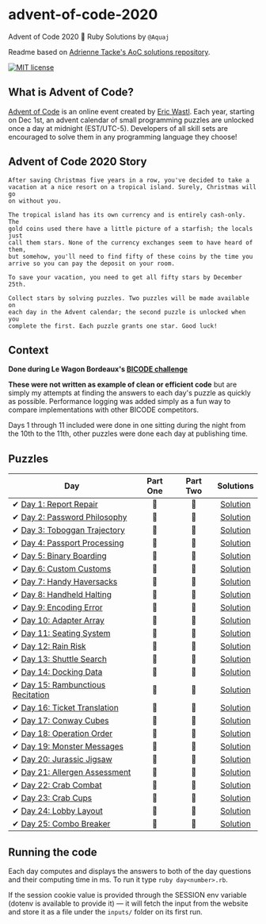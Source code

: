 # advent-of-code-2020
Advent of Code 2020 🎄 Ruby Solutions by `@Aquaj`

Readme based on [Adrienne Tacke's AoC solutions repository](https://github.com/adriennetacke/advent-of-code-2020).

[![MIT license](https://img.shields.io/badge/License-MIT-blue.svg)](https://opensource.org/licenses/MIT)

## What is Advent of Code?
[Advent of Code](http://adventofcode.com) is an online event created by [Eric Wastl](https://twitter.com/ericwastl).
Each year, starting on Dec 1st, an advent calendar of small programming puzzles are unlocked once a day at midnight
(EST/UTC-5). Developers of all skill sets are encouraged to solve them in any programming language they choose!

## Advent of Code 2020 Story
```adventofcode
After saving Christmas five years in a row, you've decided to take a
vacation at a nice resort on a tropical island. Surely, Christmas will go
on without you.

The tropical island has its own currency and is entirely cash-only. The
gold coins used there have a little picture of a starfish; the locals just
call them stars. None of the currency exchanges seem to have heard of them,
but somehow, you'll need to find fifty of these coins by the time you
arrive so you can pay the deposit on your room.

To save your vacation, you need to get all fifty stars by December 25th.

Collect stars by solving puzzles. Two puzzles will be made available on
each day in the Advent calendar; the second puzzle is unlocked when you
complete the first. Each puzzle grants one star. Good luck!
```
## Context

**Done during Le Wagon Bordeaux's [BICODE challenge](https://www.bicode.camp)**

**These were not written as example of clean or efficient code** but are simply my attempts at finding the answers to
each day's puzzle as quickly as possible. Performance logging was added simply as a fun way to compare implementations
with other BICODE competitors.

Days 1 through 11 included were done in one sitting during the night from the 10th to the 11th, other puzzles were done
each day at publishing time.

## Puzzles

| Day  | Part One | Part Two | Solutions
|---|:---:|:---:|:---:|
| ✔ [Day 1: Report Repair](https://adventofcode.com/2020/day/1)| 🌟 | 🌟 |[Solution](day1.rb)
| ✔ [Day 2: Password Philosophy](https://adventofcode.com/2020/day/2)| 🌟 | 🌟 |[Solution](day2.rb)
| ✔ [Day 3: Toboggan Trajectory](https://adventofcode.com/2020/day/3)| 🌟 | 🌟 |[Solution](day3.rb)
| ✔ [Day 4: Passport Processing](https://adventofcode.com/2020/day/4)| 🌟 | 🌟 |[Solution](day4.rb)
| ✔ [Day 5: Binary Boarding](https://adventofcode.com/2020/day/5)| 🌟 | 🌟 |[Solution](day5.rb)
| ✔ [Day 6: Custom Customs](https://adventofcode.com/2020/day/6)| 🌟 | 🌟 |[Solution](day6.rb)
| ✔ [Day 7: Handy Haversacks](https://adventofcode.com/2020/day/7)| 🌟 | 🌟 |[Solution](day7.rb)
| ✔ [Day 8: Handheld Halting](https://adventofcode.com/2020/day/8)| 🌟 | 🌟 |[Solution](day8.rb)
| ✔ [Day 9: Encoding Error](https://adventofcode.com/2020/day/9)| 🌟 | 🌟 |[Solution](day9.rb)
| ✔ [Day 10: Adapter Array](https://adventofcode.com/2020/day/10)| 🌟 | 🌟 |[Solution](day10.rb)
| ✔ [Day 11: Seating System](https://adventofcode.com/2020/day/11)| 🌟 | 🌟 |[Solution](day11.rb)
| ✔ [Day 12: Rain Risk](https://adventofcode.com/2020/day/12)| 🌟 | 🌟 |[Solution](day12.rb)
| ✔ [Day 13: Shuttle Search](https://adventofcode.com/2020/day/13)| 🌟 | 🌟 |[Solution](day13.rb)
| ✔ [Day 14: Docking Data](https://adventofcode.com/2020/day/14)| 🌟 | 🌟 |[Solution](day14.rb)
| ✔ [Day 15: Rambunctious Recitation](https://adventofcode.com/2020/day/15)| 🌟 | 🌟 |[Solution](day15.rb)
| ✔ [Day 16: Ticket Translation](https://adventofcode.com/2020/day/16)| 🌟 | 🌟 |[Solution](day16.rb)
| ✔ [Day 17: Conway Cubes](https://adventofcode.com/2020/day/17)| 🌟 | 🌟 |[Solution](day17.rb)
| ✔ [Day 18: Operation Order](https://adventofcode.com/2020/day/18)| 🌟 | 🌟 |[Solution](day18.rb)
| ✔ [Day 19: Monster Messages](https://adventofcode.com/2020/day/19)| 🌟 | 🌟 |[Solution](day19.rb)
| ✔ [Day 20: Jurassic Jigsaw](https://adventofcode.com/2020/day/20)| 🌟 | 🌟 |[Solution](day20.rb)
| ✔ [Day 21: Allergen Assessment](https://adventofcode.com/2020/day/21)| 🌟 | 🌟 |[Solution](day21.rb)
| ✔ [Day 22: Crab Combat](https://adventofcode.com/2020/day/22)| 🌟 | 🌟 |[Solution](day22.rb)
| ✔ [Day 23: Crab Cups](https://adventofcode.com/2020/day/23)| 🌟 | 🌟 |[Solution](day23.rb)
| ✔ [Day 24: Lobby Layout](https://adventofcode.com/2020/day/24)| 🌟 | 🌟 |[Solution](day24.rb)
| ✔ [Day 25: Combo Breaker](https://adventofcode.com/2020/day/25)| 🌟 | 🌟 |[Solution](day25.rb)

## Running the code

Each day computes and displays the answers to both of the day questions and their computing time in ms. To run it type `ruby day<number>.rb`.

If the session cookie value is provided through the SESSION env variable (dotenv is available to provide it) — it will
fetch the input from the website and store it as a file under the `inputs/` folder on its first run.
